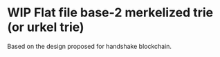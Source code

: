 WIP Flat file base-2 merkelized trie (or urkel trie)
====================================================

Based on the design proposed for handshake blockchain.